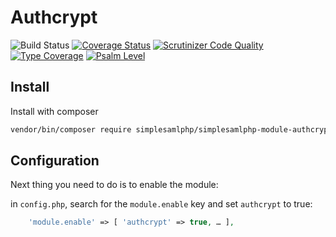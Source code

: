 # Authcrypt

![Build Status](https://github.com/simplesamlphp/simplesamlphp-module-authcrypt/workflows/CI/badge.svg?branch=master)
[![Coverage Status](https://codecov.io/gh/simplesamlphp/simplesamlphp-module-authcrypt/branch/master/graph/badge.svg)](https://codecov.io/gh/simplesamlphp/simplesamlphp-module-authcrypt)
[![Scrutinizer Code Quality](https://scrutinizer-ci.com/g/simplesamlphp/simplesamlphp-module-authcrypt/badges/quality-score.png?b=master)](https://scrutinizer-ci.com/g/simplesamlphp/simplesamlphp-module-authcrypt/?branch=master)
[![Type Coverage](https://shepherd.dev/github/simplesamlphp/simplesamlphp-module-authcrypt/coverage.svg)](https://shepherd.dev/github/simplesamlphp/simplesamlphp-module-authcrypt)
[![Psalm Level](https://shepherd.dev/github/simplesamlphp/simplesamlphp-module-authcrypt/level.svg)](https://shepherd.dev/github/simplesamlphp/simplesamlphp-module-authcrypt)

## Install

Install with composer

```bash
vendor/bin/composer require simplesamlphp/simplesamlphp-module-authcrypt
```

## Configuration

Next thing you need to do is to enable the module:

in `config.php`, search for the `module.enable` key and set `authcrypt` to true:

 ```php
     'module.enable' => [ 'authcrypt' => true, … ],
 ```
